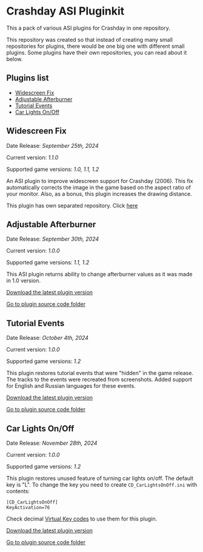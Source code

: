 # Crashday ASI Pluginkit
This a pack of various ASI plugins for Crashday in one repository.

This repository was created so that instead of creating many small repositories for plugins, there would be one big one with different small plugins. Some plugins have their own repositories, you can read about it below.

## Plugins list
- [Widescreen Fix](#widescreen-fix)
- [Adjustable Afterburner](#adjustable-afterburner)
- [Tutorial Events](#tutorial-events)
- [Car Lights On/Off](#car-lights-onoff)

## Widescreen Fix
Date Release: _September 25th, 2024_

Current version: _1.1.0_

Supported game versions: _1.0, 1.1, 1.2_

An ASI plugin to improve widescreen support for Crashday (2006). This fix automatically corrects the image in the game based on the aspect ratio of your monitor. Also, as a bonus, this plugin increases the drawing distance.

This plugin has own separated repository. Click [here](https://github.com/St1ngLeR/CD_WidescreenFix/)

## Adjustable Afterburner
Date Release: _September 30th, 2024_

Current version: _1.0.0_

Supported game versions: _1.1, 1.2_

This ASI plugin returns ability to change afterburner values as it was made in 1.0 version.

[Download the latest plugin version](https://github.com/St1ngLeR/Crashday-ASI-Pluginkit/releases/tag/CD_Aftbur)

[Go to plugin source code folder](../../tree/master/CD_Aftbur)

## Tutorial Events
Date Release: _October 4th, 2024_

Current version: _1.0.0_

Supported game versions: _1.2_

This plugin restores tutorial events that were "hidden" in the game release. The tracks to the events were recreated from screenshots. Added support for English and Russian languages ​​for these events.

[Download the latest plugin version](https://github.com/St1ngLeR/Crashday-ASI-Pluginkit/releases/tag/CD_TutorialEvents)

[Go to plugin source code folder](../../tree/master/CD_TutorialEvents)

## Car Lights On/Off
Date Release: _November 28th, 2024_

Current version: _1.0.0_

Supported game versions: _1.2_

This plugin restores unused feature of turning car lights on/off. The default key is "L". To change the key you need to create `CD_CarLightsOnOff.ini` with contents:
```
[CD_CarLightsOnOff]
KeyActivation=76
```
Check decimal [Virtual Key codes](http://cherrytree.at/misc/vk.htm) to use them for this plugin.

[Download the latest plugin version](https://github.com/St1ngLeR/Crashday-ASI-Pluginkit/releases/tag/CD_CarLightsOnOff)

[Go to plugin source code folder](../../tree/master/CD_CarLightsOnOff)
